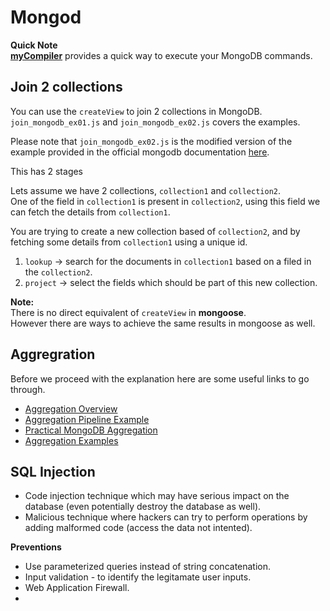 # Mongod

**Quick Note**  
[**myCompiler**](https://www.mycompiler.io/new/mongodb) provides a quick way to execute your MongoDB commands.  



## Join 2 collections 

You can use the `createView` to join 2 collections in MongoDB.  
`join_mongodb_ex01.js` and `join_mongodb_ex02.js` covers the examples.  

Please note that `join_mongodb_ex02.js` is the modified version of the example provided in the official mongodb documentation [here](https://www.mongodb.com/docs/manual/core/views/join-collections-with-view/#:~:text=You%20can%20use%20%24lookup%20to,construct%20or%20maintain%20complex%20pipelines.).

This has 2 stages  

Lets assume we have 2 collections, `collection1` and `collection2`.  
One of the field in `collection1` is present in `collection2`, using this field we can fetch the details from `collection1`.  

You are trying to create a new collection based of `collection2`, and by fetching some details from `collection1` using a unique id.  

1. `lookup` -> search for the documents in `collection1` based on a filed in the `collection2`. 
2. `project` -> select the fields which should be part of this new collection.

**Note:**  
There is no direct equivalent of `createView` in **mongoose**.  
However there are ways to achieve the same results in mongoose as well.   

## Aggregration  

Before we proceed with the explanation here are some useful links to go through.  

* [Aggregation Overview](https://www.mongodb.com/docs/manual/aggregation/)
* [Aggregation Pipeline Example](https://www.mongodb.com/docs/manual/core/aggregation-pipeline/#std-label-aggregation-pipeline-examples)
* [Practical MongoDB Aggregation](https://www.practical-mongodb-aggregations.com/)
* [Aggregation Examples](https://www.mongodb.com/docs/manual/reference/operator/aggregation/#std-label-aggregation-expressions)


## SQL Injection  

* Code injection technique which may have serious impact on the database (even potentially destroy the database as well). 
* Malicious technique where hackers can try to perform operations by adding malformed code (access the data not intented). 

**Preventions**   
* Use parameterized queries instead of string concatenation. 
* Input validation - to identify the legitamate user inputs.  
* Web Application Firewall.   
* 